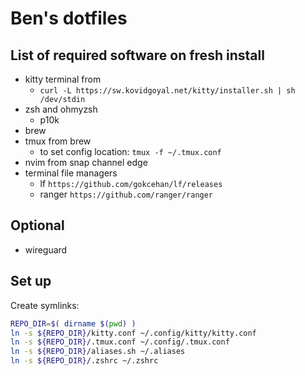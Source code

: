 # Ben's dotfiles

## List of required software on fresh install

- kitty terminal from
  - `curl -L https://sw.kovidgoyal.net/kitty/installer.sh | sh /dev/stdin`
- zsh and ohmyzsh
  - p10k
- brew
- tmux from brew
  - to set config location: `tmux -f ~/.tmux.conf`
- nvim from snap channel edge
- terminal file managers
  - lf `https://github.com/gokcehan/lf/releases`
  - ranger `https://github.com/ranger/ranger`

## Optional

- wireguard

## Set up

Create symlinks:

```sh
REPO_DIR=$( dirname $(pwd) )
ln -s ${REPO_DIR}/kitty.conf ~/.config/kitty/kitty.conf
ln -s ${REPO_DIR}/.tmux.conf ~/.config/.tmux.conf
ln -s ${REPO_DIR}/aliases.sh ~/.aliases
ln -s ${REPO_DIR}/.zshrc ~/.zshrc

```
